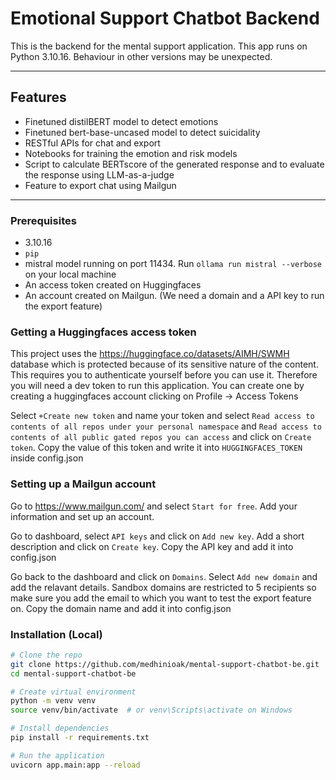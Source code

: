 # Emotional Support Chatbot Backend

This is the backend for the mental support application. This app runs on Python 3.10.16. Behaviour in other versions may be unexpected.

---

## Features

- Finetuned distilBERT model to detect emotions
- Finetuned bert-base-uncased model to detect suicidality
- RESTful APIs for chat and export
- Notebooks for training the emotion and risk models
- Script to calculate BERTscore of the generated response and to evaluate the response using LLM-as-a-judge
- Feature to export chat using Mailgun

---

### Prerequisites

- 3.10.16
- `pip`
- mistral model running on port 11434. Run `ollama run mistral --verbose` on your local machine
- An access token created on Huggingfaces
- An account created on Mailgun. (We need a domain and a API key to run the export feature)

### Getting a Huggingfaces access token

This project uses the https://huggingface.co/datasets/AIMH/SWMH database which is protected because of its sensitive nature of the content. This requires you to authenticate yourself before you can use it. Therefore you will need a dev token to run this application. You can create one by creating a huggingfaces account clicking on Profile -> Access Tokens

Select `+Create new token` and name your token and select `Read access to contents of all repos under your personal namespace` and `Read access to contents of all public gated repos you can access` and click on `Create token`. Copy the value of this token and write it into `HUGGINGFACES_TOKEN` inside config.json

### Setting up a Mailgun account

Go to https://www.mailgun.com/ and select `Start for free`. Add your information and set up an account.

Go to dashboard, select `API keys` and click on `Add new key`. Add a short description and click on `Create key`. Copy the API key and add it into config.json

Go back to the dashboard and click on `Domains`. Select `Add new domain` and add the relavant details. Sandbox domains are restricted to 5 recipients so make sure you add the email to which you want to test the export feature on. Copy the domain name and add it into config.json

### Installation (Local)

```bash
# Clone the repo
git clone https://github.com/medhinioak/mental-support-chatbot-be.git
cd mental-support-chatbot-be

# Create virtual environment
python -m venv venv
source venv/bin/activate  # or venv\Scripts\activate on Windows

# Install dependencies
pip install -r requirements.txt

# Run the application
uvicorn app.main:app --reload
```
